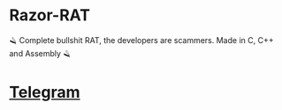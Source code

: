 # Razor-RAT
🪒 Complete bullshit RAT, the developers are scammers. Made in C, C++ and Assembly 🪒
# [Telegram](https://t.me/strikelab)
